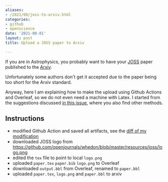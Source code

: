 ```yaml
---
aliases:
- /2021/08/joss-to-arxiv.html
categories:
- github
- openscience
date: '2021-08-01'
layout: post
title: Upload a JOSS paper to Arxiv

---
```


If you are in Astrophysics, you probably want to have your [JOSS](https://joss.theoj.org/) paper published to the [Arxiv](https://arxiv.org/).

Unfortunately some authors don't get it accepted due to the paper being too short for the Arxiv standard.

Anyway, here I am explaining how to make the upload using Github Actions and Overleaf, so we do not even need a machine with Latex.
I started from the suggestions discussed [in this issue](https://github.com/openjournals/joss/issues/132), where you also find other methods.

## Instructions

* modified Github Action and saved all artifacts, see the [diff of my modification](https://github.com/galsci/pysm/commit/9c91011133329877df685e0f293b2f856a74eee8)
* downloaded JOSS logo from <https://github.com/openjournals/whedon/blob/master/resources/joss/logo.png>
* edited the `tex` file to point to local `logo.png`
* uploaded `paper.tex` `paper.bib` `logo.png` to Overleaf
* downloaded `output.bbl` from Overleaf, renamed to `paper.bbl`
* uploaded `paper.tex`, `logo.png` and `paper.bbl` to arxiv
